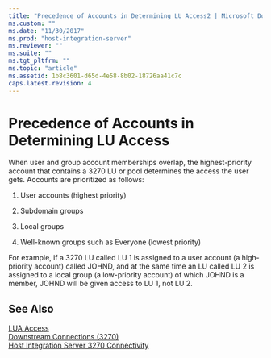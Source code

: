 ```yaml
---
title: "Precedence of Accounts in Determining LU Access2 | Microsoft Docs"
ms.custom: ""
ms.date: "11/30/2017"
ms.prod: "host-integration-server"
ms.reviewer: ""
ms.suite: ""
ms.tgt_pltfrm: ""
ms.topic: "article"
ms.assetid: 1b8c3601-d65d-4e58-8b02-18726aa41c7c
caps.latest.revision: 4
---
```

# Precedence of Accounts in Determining LU Access
When user and group account memberships overlap, the highest-priority account that contains a 3270 LU or pool determines the access the user gets. Accounts are prioritized as follows:  
  
1.  User accounts (highest priority)  
  
2.  Subdomain groups  
  
3.  Local groups  
  
4.  Well-known groups such as Everyone (lowest priority)  
  
 For example, if a 3270 LU called LU 1 is assigned to a user account (a high-priority account) called JOHND, and at the same time an LU called LU 2 is assigned to a local group (a low-priority account) of which JOHND is a member, JOHND will be given access to LU 1, not LU 2.  
  
## See Also  
 [LUA Access](../core/lua-access1.md)   
 [Downstream Connections (3270)](../core/downstream-connections-3270-1.md)   
 [Host Integration Server 3270 Connectivity](../core/host-integration-server-3270-connectivity1.md)